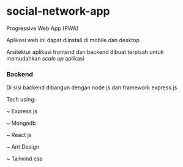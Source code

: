 # social-network-app
Progressive Web App (PWA)

Aplikasi web ini dapat diinstall di mobile dan desktop

Arsitektur aplikasi frontend dan backend dibuat terpisah untuk memudahkan *scale up* aplikasi

### Backend
Di sisi backend dibangun dengan node js dan framework express js

Tech using:

~ Express js

~ Mongodb

~ React js

~ Ant Design

~ Tailwind css


